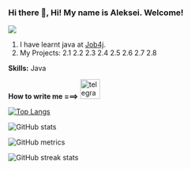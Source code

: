 ### Hi there 👋, Hi! My name is Aleksei. Welcome!
![](https://github.com/aleksLiss)

1. I have learnt java at [Job4j](https://job4j.ru).
2. My Projects:
  2.1
  2.2
  2.3
  2.4
  2.5
  2.6
  2.7
  2.8
  

**Skills:** Java



**How to write me ===>** [<img src='https://cdn.jsdelivr.net/npm/simple-icons@3.0.1/icons/telegram.svg' alt='telegram' height='40'>](https://t.me/lex_usys)  

[![Top Langs](https://github-readme-stats.vercel.app/api/top-langs/?username=aleksLiss)](https://github.com/anuraghazra/github-readme-stats)

![GitHub stats](https://github-readme-stats.vercel.app/api?username=aleksLiss&show_icons=true)  

![GitHub metrics](https://metrics.lecoq.io/aleksLiss)  

![GitHub streak stats](https://streak-stats.demolab.com/?user=aleksLiss)  

